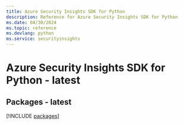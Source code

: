 ```yaml
---
title: Azure Security Insights SDK for Python
description: Reference for Azure Security Insights SDK for Python
ms.date: 04/30/2024
ms.topic: reference
ms.devlang: python
ms.service: securityinsights
---
```

# Azure Security Insights SDK for Python - latest
## Packages - latest
[!INCLUDE [packages](security-insights-index.md)]